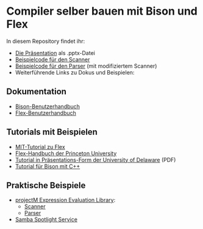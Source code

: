Compiler selber bauen mit Bison und Flex
========================================

In diesem Repository findet ihr:

- [Die Präsentation](Slides/Compiler%20selber%20bauen.pptx) als .pptx-Datei
- [Beispielcode für den Scanner](Scanner)
- [Beispielcode für den Parser](Parser) (mit modifiziertem Scanner)
- Weiterführende Links zu Dokus und Beispielen:

## Dokumentation

- [Bison-Benutzerhandbuch](https://www.gnu.org/software/bison/manual/)
- [Flex-Benutzerhandbuch](https://westes.github.io/flex/manual/)

## Tutorials mit Beispielen

- [MIT-Tutorial zu Flex](http://web.mit.edu/gnu/doc/html/flex_1.html)
- [Flex-Handbuch der Princeton University](https://www.cs.princeton.edu/~appel/modern/c/software/flex/flex.html)
- [Tutorial in Präsentations-Form der University of Delaware](https://www.capsl.udel.edu/courses/cpeg421/2012/slides/Tutorial-Flex_Bison.pdf) (PDF)
- [Tutorial für Bison mit C++](http://www.mario-konrad.ch/blog/programming/flexbisonpp.html)

## Praktische Beispiele

- [projectM Expression Evaluation Library](https://github.com/projectM-visualizer/projectm-eval):
  - [Scanner](https://github.com/projectM-visualizer/projectm-eval/blob/4fe4690e07284418d93a139708e8a89bf28720f1/projectm-eval/Scanner.l)
  - [Parser](https://github.com/projectM-visualizer/projectm-eval/blob/4fe4690e07284418d93a139708e8a89bf28720f1/projectm-eval/Compiler.y)
- [Samba Spotlight Service](https://gitlab.com/samba-team/samba/-/tree/v4-18-stable/source3/rpc_server/mdssvc?ref_type=heads)